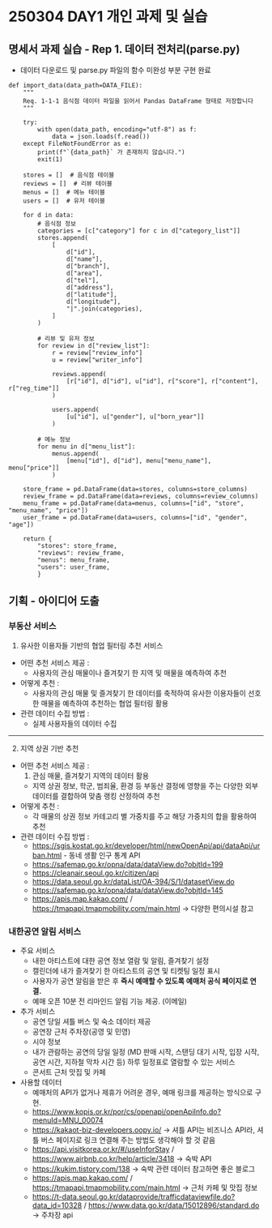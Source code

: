 # 250304 DAY1 개인 과제 및 실습

## 명세서 과제 실습 - Rep 1. 데이터 전처리(parse.py)

- 데이터 다운로드 및 parse.py 파일의 함수 미완성 부분 구현 완료

```
def import_data(data_path=DATA_FILE):
    """
    Req. 1-1-1 음식점 데이터 파일을 읽어서 Pandas DataFrame 형태로 저장합니다
    """

    try:
        with open(data_path, encoding="utf-8") as f:
            data = json.loads(f.read())
    except FileNotFoundError as e:
        print(f"`{data_path}` 가 존재하지 않습니다.")
        exit(1)

    stores = []  # 음식점 테이블
    reviews = []  # 리뷰 테이블
    menus = []  # 메뉴 테이블
    users = []  # 유저 테이블

    for d in data:
        # 음식점 정보
        categories = [c["category"] for c in d["category_list"]]
        stores.append(
            [
                d["id"],
                d["name"],
                d["branch"],
                d["area"],
                d["tel"],
                d["address"],
                d["latitude"],
                d["longitude"],
                "|".join(categories),
            ]
        )

        # 리뷰 및 유저 정보
        for review in d["review_list"]:
            r = review["review_info"]
            u = review["writer_info"]

            reviews.append(
                [r["id"], d["id"], u["id"], r["score"], r["content"], r["reg_time"]]
            )

            users.append(
                [u["id"], u["gender"], u["born_year"]]
            )

        # 메뉴 정보
        for menu in d["menu_list"]:
            menus.append(
                [menu["id"], d["id"], menu["menu_name"], menu["price"]]
            )

    store_frame = pd.DataFrame(data=stores, columns=store_columns)
    review_frame = pd.DataFrame(data=reviews, columns=review_columns)
    menu_frame = pd.DataFrame(data=menus, columns=["id", "store", "menu_name", "price"])
    user_frame = pd.DataFrame(data=users, columns=["id", "gender", "age"])

    return {
        "stores": store_frame,
        "reviews": review_frame,
        "menus": menu_frame,
        "users": user_frame,
        }
```

## 기획 - 아이디어 도출

### 부동산 서비스

1. 유사한 이용자들 기반의 협업 필터링 추천 서비스

- 어떤 추천 서비스 제공 :
  - 사용자의 관심 매물이나 즐겨찾기 한 지역 및 매물을 예측하여 추천
- 어떻게 추천 :
  - 사용자의 관심 매물 및 즐겨찾기 한 데이터를 축적하여 유사한 이용자들이 선호한 매물을 예측하여 추천하는 협업 필터링 활용
- 관련 데이터 수집 방법 :
  - 실제 사용자들의 데이터 수집

---

2. 지역 상권 기반 추천

- 어떤 추천 서비스 제공 :
  1. 관심 매물, 즐겨찾기 지역의 데이터 활용
  - 지역 상권 정보, 학군, 범죄율, 환경 등 부동산 결정에 영향을 주는 다양한 외부 데이터를 결합하여 맞춤 랭킹 산정하여 추천
- 어떻게 추천 :
  - 각 매물의 상권 정보 카테고리 별 가중치를 주고 해당 가중치의 합을 활용하여 추천
- 관련 데이터 수집 방법 :
  - https://sgis.kostat.go.kr/developer/html/newOpenApi/api/dataApi/urban.html - 동네 생활 인구 통계 API
  - https://safemap.go.kr/opna/data/dataView.do?objtId=199
  - https://cleanair.seoul.go.kr/citizen/api
  - https://data.seoul.go.kr/dataList/OA-394/S/1/datasetView.do
  - https://safemap.go.kr/opna/data/dataView.do?objtId=145
  - https://apis.map.kakao.com/ / https://tmapapi.tmapmobility.com/main.html → 다양한 편의시설 참고

### 내한공연 알림 서비스

- 주요 서비스
  - 내한 아티스트에 대한 공연 정보 열람 및 알림, 즐겨찾기 설정
  - 캘린더에 내가 즐겨찾기 한 아티스트의 공연 및 티켓팅 일정 표시
  - 사용자가 공연 알림을 받은 후 **즉시 예매할 수 있도록 예매처 공식 페이지로 연결.**
  - 예매 오픈 10분 전 리마인드 알림 기능 제공. (이메일)
- 추가 서비스
  - 공연 당일 셔틀 버스 및 숙소 데이터 제공
  - 공연장 근처 주차장(공영 및 민영)
  - 시야 정보
  - 내가 관람하는 공연의 당일 일정 (MD 판매 시작, 스탠딩 대기 시작, 입장 시작, 공연 시간, 지하철 막차 시간 등) 하루 일정표로 열람할 수 있는 서비스
  - 콘서트 근처 맛집 및 카페
- 사용할 데이터
  - 예매처의 API가 없거나 제휴가 어려운 경우, 예매 링크를 제공하는 방식으로 구현.
  - https://www.kopis.or.kr/por/cs/openapi/openApiInfo.do?menuId=MNU_00074
  - https://kakaot-biz-developers.oopy.io/ → 셔틀 API는 비즈니스 API라, 셔틀 버스 페이지로 링크 연결해 주는 방법도 생각해야 할 것 같음
  - https://api.visitkorea.or.kr/#/useInforStay / https://www.airbnb.co.kr/help/article/3418 → 숙박 API
  - https://kukim.tistory.com/138 → 숙박 관련 데이터 참고하면 좋은 블로그
  - https://apis.map.kakao.com/ / https://tmapapi.tmapmobility.com/main.html → 근처 카페 및 맛집 정보
  - https://t-data.seoul.go.kr/dataprovide/trafficdataviewfile.do?data_id=10328 / https://www.data.go.kr/data/15012896/standard.do → 주차장 api
